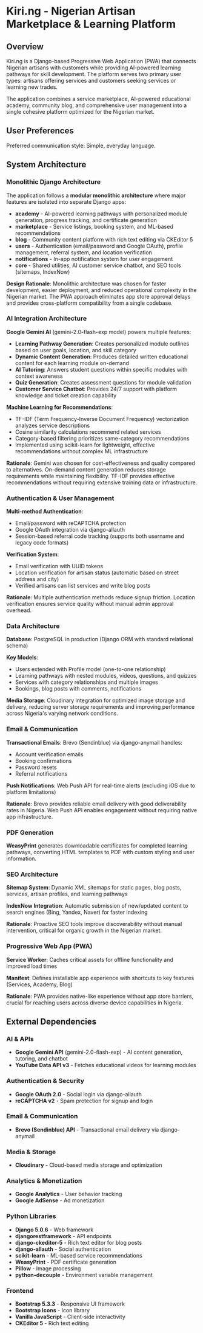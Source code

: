 # Kiri.ng - Nigerian Artisan Marketplace & Learning Platform

## Overview

Kiri.ng is a Django-based Progressive Web Application (PWA) that connects Nigerian artisans with customers while providing AI-powered learning pathways for skill development. The platform serves two primary user types: artisans offering services and customers seeking services or learning new trades.

The application combines a service marketplace, AI-powered educational academy, community blog, and comprehensive user management into a single cohesive platform optimized for the Nigerian market.

## User Preferences

Preferred communication style: Simple, everyday language.

## System Architecture

### Monolithic Django Architecture

The application follows a **modular monolithic architecture** where major features are isolated into separate Django apps:

- **academy** - AI-powered learning pathways with personalized module generation, progress tracking, and certificate generation
- **marketplace** - Service listings, booking system, and ML-based recommendations
- **blog** - Community content platform with rich text editing via CKEditor 5
- **users** - Authentication (email/password and Google OAuth), profile management, referral system, and location verification
- **notifications** - In-app notification system for user engagement
- **core** - Shared utilities, AI customer service chatbot, and SEO tools (sitemaps, IndexNow)

**Design Rationale**: Monolithic architecture was chosen for faster development, easier deployment, and reduced operational complexity in the Nigerian market. The PWA approach eliminates app store approval delays and provides cross-platform compatibility from a single codebase.

### AI Integration Architecture

**Google Gemini AI** (gemini-2.0-flash-exp model) powers multiple features:

- **Learning Pathway Generation**: Creates personalized module outlines based on user goals, location, and skill category
- **Dynamic Content Generation**: Produces detailed written educational content for each learning module on-demand
- **AI Tutoring**: Answers student questions within specific modules with context awareness
- **Quiz Generation**: Creates assessment questions for module validation
- **Customer Service Chatbot**: Provides 24/7 support with platform knowledge and ticket creation capability

**Machine Learning for Recommendations**:
- TF-IDF (Term Frequency-Inverse Document Frequency) vectorization analyzes service descriptions
- Cosine similarity calculations recommend related services
- Category-based filtering prioritizes same-category recommendations
- Implemented using scikit-learn for lightweight, effective recommendations without complex ML infrastructure

**Rationale**: Gemini was chosen for cost-effectiveness and quality compared to alternatives. On-demand content generation reduces storage requirements while maintaining flexibility. TF-IDF provides effective recommendations without requiring extensive training data or infrastructure.

### Authentication & User Management

**Multi-method Authentication**:
- Email/password with reCAPTCHA protection
- Google OAuth integration via django-allauth
- Session-based referral code tracking (supports both username and legacy code formats)

**Verification System**:
- Email verification with UUID tokens
- Location verification for artisan status (automatic based on street address and city)
- Verified artisans can list services and write blog posts

**Rationale**: Multiple authentication methods reduce signup friction. Location verification ensures service quality without manual admin approval overhead.

### Data Architecture

**Database**: PostgreSQL in production (Django ORM with standard relational schema)

**Key Models**:
- Users extended with Profile model (one-to-one relationship)
- Learning pathways with nested modules, videos, questions, and quizzes
- Services with category relationships and multiple images
- Bookings, blog posts with comments, notifications

**Media Storage**: Cloudinary integration for optimized image storage and delivery, reducing server storage requirements and improving performance across Nigeria's varying network conditions.

### Email & Communication

**Transactional Emails**: Brevo (Sendinblue) via django-anymail handles:
- Account verification emails
- Booking confirmations
- Password resets
- Referral notifications

**Push Notifications**: Web Push API for real-time alerts (excluding iOS due to platform limitations)

**Rationale**: Brevo provides reliable email delivery with good deliverability rates in Nigeria. Web Push API enables engagement without requiring native app infrastructure.

### PDF Generation

**WeasyPrint** generates downloadable certificates for completed learning pathways, converting HTML templates to PDF with custom styling and user information.

### SEO Architecture

**Sitemap System**: Dynamic XML sitemaps for static pages, blog posts, services, artisan profiles, and learning pathways

**IndexNow Integration**: Automatic submission of new/updated content to search engines (Bing, Yandex, Naver) for faster indexing

**Rationale**: Proactive SEO tools improve discoverability without manual intervention, critical for organic growth in the Nigerian market.

### Progressive Web App (PWA)

**Service Worker**: Caches critical assets for offline functionality and improved load times

**Manifest**: Defines installable app experience with shortcuts to key features (Services, Academy, Blog)

**Rationale**: PWA provides native-like experience without app store barriers, crucial for reaching users across diverse device capabilities in Nigeria.

## External Dependencies

### AI & APIs
- **Google Gemini API** (gemini-2.0-flash-exp) - AI content generation, tutoring, and chatbot
- **YouTube Data API v3** - Fetches educational videos for learning modules

### Authentication & Security
- **Google OAuth 2.0** - Social login via django-allauth
- **reCAPTCHA v2** - Spam protection for signup and login

### Email & Communication
- **Brevo (Sendinblue) API** - Transactional email delivery via django-anymail

### Media & Storage
- **Cloudinary** - Cloud-based media storage and optimization

### Analytics & Monetization
- **Google Analytics** - User behavior tracking
- **Google AdSense** - Ad monetization

### Python Libraries
- **Django 5.0.6** - Web framework
- **djangorestframework** - API endpoints
- **django-ckeditor-5** - Rich text editor for blog posts
- **django-allauth** - Social authentication
- **scikit-learn** - ML-based service recommendations
- **WeasyPrint** - PDF certificate generation
- **Pillow** - Image processing
- **python-decouple** - Environment variable management

### Frontend
- **Bootstrap 5.3.3** - Responsive UI framework
- **Bootstrap Icons** - Icon library
- **Vanilla JavaScript** - Client-side interactivity
- **CKEditor 5** - Rich text editing